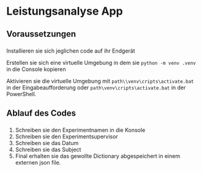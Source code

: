 # Leistungsanalyse App
## Voraussetzungen
### 
Installieren sie sich jeglichen code auf ihr Endgerät

Erstellen sie sich eine virtuelle Umgebung in dem sie ```python -m venv .venv``` in die Console kopieren

Aktivieren sie die virtuelle Umgebung mit ```path\\venv\cripts\activate.bat``` in der Eingabeaufforderung oder ```path\venv\cripts\activate.bat``` in der PowerShell.
## Ablauf des Codes
###
1. Schreiben sie den Experimentnamen in die Konsole
2. Schreiben sie den Experimentsupervisor
3. Schreiben sie das Datum
4. Schreiben sie das Subject
5. Final erhalten sie das gewollte Dictionary abgespeichert in einem externen json file.
